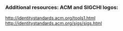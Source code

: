 ### Additional resources: ACM and SIGCHI logos:
http://identitystandards.acm.org/tools1.html
http://identitystandards.acm.org/sigs/sigs.html
 